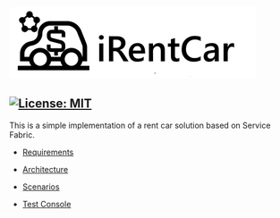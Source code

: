 ![](Documentation/Images/iCarRental%20banner.png)


[![License: MIT](https://img.shields.io/badge/License-MIT-blue.svg)](LICENSE)
----

This is a simple implementation of a rent car solution based on Service Fabric.

* [Requirements](Documentation%2FRequirements.md)
* [Architecture](Documentation%2FArchitecture.md)
* [Scenarios](Documentation%2FScenarios.md)


* [Test Console](Documentation%2FTestConsole.md)

